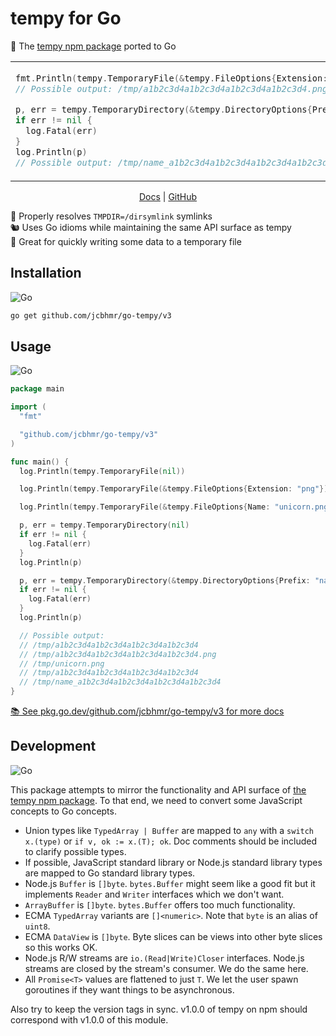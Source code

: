 # tempy for Go

📂 The [tempy npm package](https://www.npmjs.com/package/tempy) ported to Go

<table align=center><td>

```go
fmt.Println(tempy.TemporaryFile(&tempy.FileOptions{Extension: "png"}))
// Possible output: /tmp/a1b2c3d4a1b2c3d4a1b2c3d4a1b2c3d4.png
```

```go
p, err = tempy.TemporaryDirectory(&tempy.DirectoryOptions{Prefix: "name_"})
if err != nil {
  log.Fatal(err)
}
log.Println(p)
// Possible output: /tmp/name_a1b2c3d4a1b2c3d4a1b2c3d4a1b2c3d4
```

</table>

<p align=center>
  <a href="https://pkg.go.dev/github.com/jcbhmr/go-tempy/v3">Docs</a>
  | <a href="https://github.com/jcbhmr/go-tempy">GitHub</a>
</p>

🔗 Properly resolves `TMPDIR=/dirsymlink` symlinks \
🐿️ Uses Go idioms while maintaining the same API surface as tempy \
📁 Great for quickly writing some data to a temporary file

## Installation

![Go](https://img.shields.io/badge/Go-00ADD8?style=for-the-badge&logo=Go&logoColor=FFFFFF)

```sh
go get github.com/jcbhmr/go-tempy/v3
```

## Usage

![Go](https://img.shields.io/badge/Go-00ADD8?style=for-the-badge&logo=Go&logoColor=FFFFFF)

```go
package main

import (
  "fmt"

  "github.com/jcbhmr/go-tempy/v3"
)

func main() {
  log.Println(tempy.TemporaryFile(nil))

  log.Println(tempy.TemporaryFile(&tempy.FileOptions{Extension: "png"}))

  log.Println(tempy.TemporaryFile(&tempy.FileOptions{Name: "unicorn.png"}))

  p, err = tempy.TemporaryDirectory(nil)
  if err != nil {
    log.Fatal(err)
  }
  log.Println(p)

  p, err = tempy.TemporaryDirectory(&tempy.DirectoryOptions{Prefix: "name_"})
  if err != nil {
    log.Fatal(err)
  }
  log.Println(p)

  // Possible output:
  // /tmp/a1b2c3d4a1b2c3d4a1b2c3d4a1b2c3d4
  // /tmp/a1b2c3d4a1b2c3d4a1b2c3d4a1b2c3d4.png
  // /tmp/unicorn.png
  // /tmp/a1b2c3d4a1b2c3d4a1b2c3d4a1b2c3d4
  // /tmp/name_a1b2c3d4a1b2c3d4a1b2c3d4a1b2c3d4
}
```

[📚 See pkg.go.dev/github.com/jcbhmr/go-tempy/v3 for more docs](https://pkg.go.dev/github.com/jcbhmr/go-tempy/v3)

## Development

![Go](https://img.shields.io/badge/Go-00ADD8?style=for-the-badge&logo=Go&logoColor=FFFFFF)

This package attempts to mirror the functionality and API surface of [the tempy npm package](https://www.npmjs.com/package/tempy). To that end, we need to convert some JavaScript concepts to Go concepts.

- Union types like `TypedArray | Buffer` are mapped to `any` with a `switch x.(type)` or `if v, ok := x.(T); ok`. Doc comments should be included to clarify possible types.
- If possible, JavaScript standard library or Node.js standard library types are mapped to Go standard library types.
- Node.js `Buffer` is `[]byte`. `bytes.Buffer` might seem like a good fit but it implements `Reader` and `Writer` interfaces which we don't want.
- `ArrayBuffer` is `[]byte`. `bytes.Buffer` offers too much functionality.
- ECMA `TypedArray` variants are `[]<numeric>`. Note that `byte` is an alias of `uint8`.
- ECMA `DataView` is `[]byte`. Byte slices can be views into other byte slices so this works OK.
- Node.js R/W streams are `io.(Read|Write)Closer` interfaces. Node.js streams are closed by the stream's consumer. We do the same here.
- All `Promise<T>` values are flattened to just `T`. We let the user spawn goroutines if they want things to be asynchronous.

Also try to keep the version tags in sync. v1.0.0 of tempy on npm should correspond with v1.0.0 of this module.
